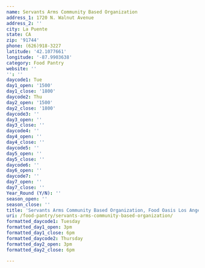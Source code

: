 ```yaml
---
name: Servants Arms Community Based Organization
address_1: 1720 N. Walnut Avenue
address_2: ''
city: La Puente
state: CA
zip: '91744'
phone: (626)918-3227
latitude: '42.1077661'
longitude: '-87.9903638'
category: Food Pantry
website: ''
'': ''
daycode1: Tue
day1_open: '1500'
day1_close: '1800'
daycode2: Thu
day2_open: '1500'
day2_close: '1800'
daycode3: ''
day3_open: ''
day3_close: ''
daycode4: ''
day4_open: ''
day4_close: ''
daycode5: ''
day5_open: ''
day5_close: ''
daycode6: ''
day6_open: ''
daycode7: ''
day7_open: ''
day7_close: ''
Year_Round (Y/N): ''
season_open: ''
season_close: ''
title: 'Servants Arms Community Based Organization, Food Oasis Los Angeles'
uri: /food-pantry/servants-arms-community-based-organization/
formatted_daycode1: Tuesday
formatted_day1_open: 3pm
formatted_day1_close: 6pm
formatted_daycode2: Thursday
formatted_day2_open: 3pm
formatted_day2_close: 6pm

---
```

